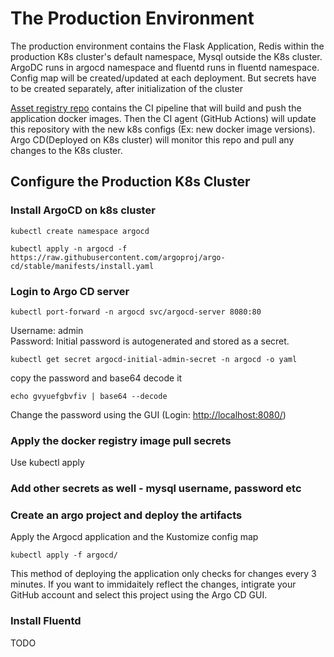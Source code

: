 # The Production Environment 
The production environment contains the Flask Application, Redis within the production K8s cluster's default namespace, Mysql outside the K8s cluster.<br>
ArgoDC runs in argocd namespace and fluentd runs in fluentd namespace.<br>
Config map will be created/updated at each deployment. But secrets have to be created separately, 
after initialization of the cluster<br>

[Asset registry repo](https://github.com/linux-training-group-1/asset-registry) contains the CI pipeline that will build and push the application docker images. Then the CI agent (GitHub Actions) will update this repository with the new k8s configs (Ex: new docker image versions).<br>
Argo CD(Deployed on K8s cluster) will monitor this repo and pull any changes to the K8s cluster.<br>
## Configure the Production K8s Cluster
### Install ArgoCD on k8s cluster <br>

```
kubectl create namespace argocd
```

```
kubectl apply -n argocd -f https://raw.githubusercontent.com/argoproj/argo-cd/stable/manifests/install.yaml
```
### Login to Argo CD server
```
kubectl port-forward -n argocd svc/argocd-server 8080:80
```
Username: admin<br>
Password: Initial password is autogenerated and stored as a secret.
```
kubectl get secret argocd-initial-admin-secret -n argocd -o yaml
```
copy the password and base64 decode it<br>
```
echo gvyuefgbvfiv | base64 --decode
```
Change the password using the GUI (Login: [http://localhost:8080/](http://localhost:8080/))<br>
### Apply the docker registry image pull secrets
Use kubectl apply
### Add other secrets as well - mysql username, password etc
### Create an argo project and deploy the artifacts<br>
Apply the Argocd application and the Kustomize config map
```
kubectl apply -f argocd/
```
This method of deploying the application only checks for changes every 3 minutes. If you want to immidaitely reflect the changes, intigrate your GitHub account and select this project using the Argo CD GUI. 

### Install Fluentd
TODO 